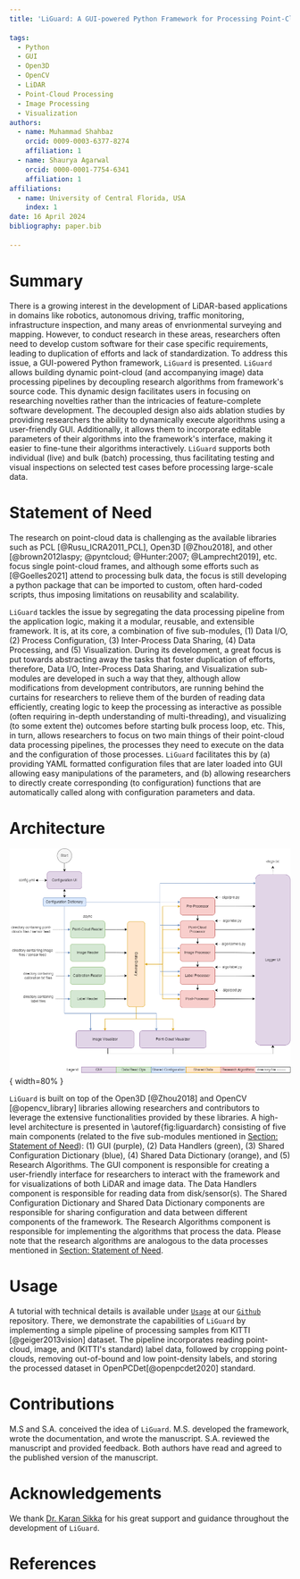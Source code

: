 ```yaml
---
title: 'LiGuard: A GUI-powered Python Framework for Processing Point-Cloud Data'

tags:
  - Python
  - GUI
  - Open3D
  - OpenCV
  - LiDAR
  - Point-Cloud Processing
  - Image Processing
  - Visualization
authors:
  - name: Muhammad Shahbaz
    orcid: 0009-0003-6377-8274
    affiliation: 1
  - name: Shaurya Agarwal
    orcid: 0000-0001-7754-6341
    affiliation: 1
affiliations:
  - name: University of Central Florida, USA
    index: 1
date: 16 April 2024
bibliography: paper.bib

---
```

# Summary
There is a growing interest in the development of LiDAR-based applications in domains like robotics, autonomous driving, traffic monitoring, infrastructure inspection, and many areas of envrionmental surveying and mapping. However, to conduct research in these areas, researchers often need to develop custom software for their case specific requirements, leading to duplication of efforts and lack of standardization. To address this issue, a GUI-powered Python framework, `LiGuard` is presented. `LiGuard` allows building dynamic point-cloud (and accompanying image) data processing pipelines by decoupling research algorithms from framework's source code. This dynamic design facilitates users in focusing on researching novelties rather than the intricacies of feature-complete software development. The decoupled design also aids ablation studies by providing researchers the ability to dynamically execute algorithms using a user-friendly GUI. Additionally, it allows them to incorporate editable parameters of their algorithms into the framework's interface, making it easier to fine-tune their algorithms interactively. `LiGuard` supports both individual (live) and bulk (batch) processing, thus facilitating testing and visual inspections on selected test cases before processing large-scale data.

# Statement of Need
The research on point-cloud data is challenging as the available libraries such as PCL [@Rusu_ICRA2011_PCL], Open3D [@Zhou2018], and other [@brown2012laspy; @pyntcloud; @Hunter:2007; @Lamprecht2019], etc. focus single point-cloud frames, and although some efforts such as [@Goelles2021] attend to processing bulk data, the focus is still developing a python package that can be imported to custom, often hard-coded scripts, thus imposing limitations on reusability and scalability.

`LiGuard` tackles the issue by segregating the data processing pipeline from the application logic, making it a modular, reusable, and extensible framework. It is, at its core, a combination of five sub-modules, (1) Data I/O, (2) Process Configuration, (3) Inter-Process Data Sharing, (4) Data Processing, and (5) Visualization. During its development, a great focus is put towards abstracting away the tasks that foster duplication of efforts, therefore, Data I/O, Inter-Process Data Sharing, and Visualization sub-modules are developed in such a way that they, although allow modifications from development contributors, are running behind the curtains for researchers to relieve them of the burden of reading data efficiently, creating logic to keep the processing as interactive as possible (often requiring in-depth understanding of multi-threading), and visualizing (to some extent the) outcomes before starting bulk process loop, etc. This, in turn, allows researchers to focus on two main things of their point-cloud data processing pipelines, the processes they need to execute on the data and the configuration of those processes. `LiGuard` facilitates this by (a) providing YAML formatted configuration files that are later loaded into GUI allowing easy manipulations of the parameters, and (b) allowing researchers to directly create corresponding (to configuration) functions that are automatically called along with configuration parameters and data.

# Architecture
![`LiGuard`'s Architecture\label{fig:liguardarch}](figs/block_diagram.png){ width=80% }

`LiGuard` is built on top of the Open3D [@Zhou2018] and OpenCV [@opencv_library] libraries allowing researchers and contributors to leverage the extensive functionalities provided by these libraries. A high-level architecture is presented in \autoref{fig:liguardarch} consisting of five main components (related to the five sub-modules mentioned in [Section: Statement of Need](#statement-of-need)): (1) GUI (purple), (2) Data Handlers (green), (3) Shared Configuration Dictionary (blue), (4) Shared Data Dictionary (orange), and (5) Research Algorithms. The GUI component is responsible for creating a user-friendly interface for researchers to interact with the framework and for visualizations of both LiDAR and image data. The Data Handlers component is responsible for reading data from disk/sensor(s). The Shared Configuration Dictionary and Shared Data Dictionary components are responsible for sharing configuration and data between different components of the framework. The Research Algorithms component is responsible for implementing the algorithms that process the data. Please note that the research algorithms are analogous to the data processes mentioned in [Section: Statement of Need](#statement-of-need).

# Usage
A tutorial with technical details is available under [`Usage`](https://github.com/m-shahbaz-kharal/LiGuard-JOSS/tree/main?tab=readme-ov-file#usage) at our [`Github`](https://github.com/m-shahbaz-kharal/LiGuard-JOSS) repository. There, we demonstrate the capabilities of `LiGuard` by implementing a simple pipeline of processing samples from KITTI [@geiger2013vision] dataset. The pipeline incorporates reading point-cloud, image, and (KITTI's standard) label data, followed by cropping point-clouds, removing out-of-bound and low point-density labels, and storing the processed dataset in OpenPCDet[@openpcdet2020] standard.

# Contributions
M.S and S.A. conceived the idea of `LiGuard`. M.S. developed the framework, wrote the documentation, and wrote the manuscript. S.A. reviewed the manuscript and provided feedback. Both authors have read and agreed to the published version of the manuscript.

# Acknowledgements
We thank [Dr. Karan Sikka](https://www.ksikka.com) for his great support and guidance throughout the development of `LiGuard`.

# References
